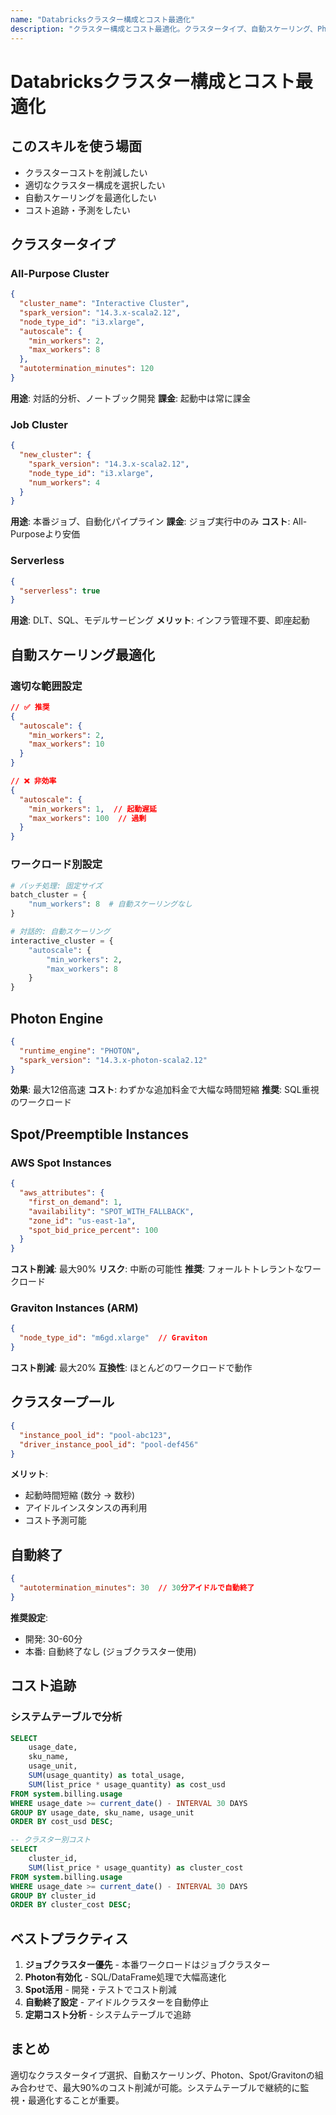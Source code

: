 ```yaml
---
name: "Databricksクラスター構成とコスト最適化"
description: "クラスター構成とコスト最適化。クラスタータイプ、自動スケーリング、Photon、Spot/Graviton、コスト追跡"
---
```


# Databricksクラスター構成とコスト最適化

## このスキルを使う場面

- クラスターコストを削減したい
- 適切なクラスター構成を選択したい
- 自動スケーリングを最適化したい
- コスト追跡・予測をしたい

## クラスタータイプ

### All-Purpose Cluster

```json
{
  "cluster_name": "Interactive Cluster",
  "spark_version": "14.3.x-scala2.12",
  "node_type_id": "i3.xlarge",
  "autoscale": {
    "min_workers": 2,
    "max_workers": 8
  },
  "autotermination_minutes": 120
}
```

**用途**: 対話的分析、ノートブック開発
**課金**: 起動中は常に課金

### Job Cluster

```json
{
  "new_cluster": {
    "spark_version": "14.3.x-scala2.12",
    "node_type_id": "i3.xlarge",
    "num_workers": 4
  }
}
```

**用途**: 本番ジョブ、自動化パイプライン
**課金**: ジョブ実行中のみ
**コスト**: All-Purposeより安価

### Serverless

```json
{
  "serverless": true
}
```

**用途**: DLT、SQL、モデルサービング
**メリット**: インフラ管理不要、即座起動

## 自動スケーリング最適化

### 適切な範囲設定

```json
// ✅ 推奨
{
  "autoscale": {
    "min_workers": 2,
    "max_workers": 10
  }
}

// ❌ 非効率
{
  "autoscale": {
    "min_workers": 1,  // 起動遅延
    "max_workers": 100  // 過剰
  }
}
```

### ワークロード別設定

```python
# バッチ処理: 固定サイズ
batch_cluster = {
    "num_workers": 8  # 自動スケーリングなし
}

# 対話的: 自動スケーリング
interactive_cluster = {
    "autoscale": {
        "min_workers": 2,
        "max_workers": 8
    }
}
```

## Photon Engine

```json
{
  "runtime_engine": "PHOTON",
  "spark_version": "14.3.x-photon-scala2.12"
}
```

**効果**: 最大12倍高速
**コスト**: わずかな追加料金で大幅な時間短縮
**推奨**: SQL重視のワークロード

## Spot/Preemptible Instances

### AWS Spot Instances

```json
{
  "aws_attributes": {
    "first_on_demand": 1,
    "availability": "SPOT_WITH_FALLBACK",
    "zone_id": "us-east-1a",
    "spot_bid_price_percent": 100
  }
}
```

**コスト削減**: 最大90%
**リスク**: 中断の可能性
**推奨**: フォールトトレラントなワークロード

### Graviton Instances (ARM)

```json
{
  "node_type_id": "m6gd.xlarge"  // Graviton
}
```

**コスト削減**: 最大20%
**互換性**: ほとんどのワークロードで動作

## クラスタープール

```json
{
  "instance_pool_id": "pool-abc123",
  "driver_instance_pool_id": "pool-def456"
}
```

**メリット**:
- 起動時間短縮 (数分 → 数秒)
- アイドルインスタンスの再利用
- コスト予測可能

## 自動終了

```json
{
  "autotermination_minutes": 30  // 30分アイドルで自動終了
}
```

**推奨設定**:
- 開発: 30-60分
- 本番: 自動終了なし (ジョブクラスター使用)

## コスト追跡

### システムテーブルで分析

```sql
SELECT
    usage_date,
    sku_name,
    usage_unit,
    SUM(usage_quantity) as total_usage,
    SUM(list_price * usage_quantity) as cost_usd
FROM system.billing.usage
WHERE usage_date >= current_date() - INTERVAL 30 DAYS
GROUP BY usage_date, sku_name, usage_unit
ORDER BY cost_usd DESC;

-- クラスター別コスト
SELECT
    cluster_id,
    SUM(list_price * usage_quantity) as cluster_cost
FROM system.billing.usage
WHERE usage_date >= current_date() - INTERVAL 30 DAYS
GROUP BY cluster_id
ORDER BY cluster_cost DESC;
```

## ベストプラクティス

1. **ジョブクラスター優先** - 本番ワークロードはジョブクラスター
2. **Photon有効化** - SQL/DataFrame処理で大幅高速化
3. **Spot活用** - 開発・テストでコスト削減
4. **自動終了設定** - アイドルクラスターを自動停止
5. **定期コスト分析** - システムテーブルで追跡

## まとめ

適切なクラスタータイプ選択、自動スケーリング、Photon、Spot/Gravitonの組み合わせで、最大90%のコスト削減が可能。システムテーブルで継続的に監視・最適化することが重要。
